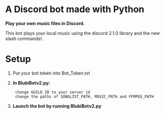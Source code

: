 # A Discord bot made with Python
__Play your own music files in Discord.__

This bot plays your local music using the discord 2.1.0 library and the new slash commands!.

# Setup
1. Put your bot token into Bot_Token.txt

2. **In BlubiBotv2.py:**

        change GUILD_ID to your server id
        change the paths of SONGLIST_PATH, MUSIC_PATH and FFMPEG_PATH
      
3. **Launch the bot by running BlubiBotv2.py**
